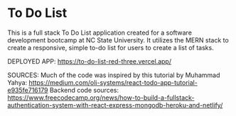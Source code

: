 # To Do List
This is a full stack To Do List application created for a software development bootcamp at NC State University. It utilizes the MERN stack to create a responsive, simple to-do list for users to create a list of tasks. 

DEPLOYED APP: https://to-do-list-red-three.vercel.app/

SOURCES: 
Much of the code was inspired by this tutorial by Muhammad Yahya: https://medium.com/oli-systems/react-todo-app-tutorial-e935fe716179
Backend code sources: https://www.freecodecamp.org/news/how-to-build-a-fullstack-authentication-system-with-react-express-mongodb-heroku-and-netlify/
